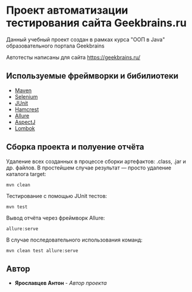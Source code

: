 # Проект автоматизации тестирования сайта Geekbrains.ru

Данный учебный проект создан в рамках курса "ООП в Java" образовательного портала Geekbrains

Автотесты написаны для сайта https://geekbrains.ru/


## Используемые фреймворки и бибилиотеки

  - [Maven](https://maven.apache.org/)
  - [Selenium](https://www.selenium.dev/)
  - [JUnit](https://junit.org/junit5/)
  - [Hamcrest](http://hamcrest.org/)
  - [Allure](http://allure.qatools.ru/)
  - [AspectJ](https://www.eclipse.org/aspectj/)
  - [Lombok](https://projectlombok.org/)

## Сборка проекта и полуение отчёта

Удаление всех созданных в процессе сборки артефактов: .class, .jar и др. файлов.
В простейшем случае результат — просто удаление каталога target:

    mvn clean

Тестирование с помощью JUnit тестов:

    mvn test
    
Вывод отчёта через фреймворк Allure:

    allure:serve

В случае последовательного использования команд:
    
    mvn clean test allure:serve

## Автор

  - **Ярославцев Антон** - *Автор проекта*


